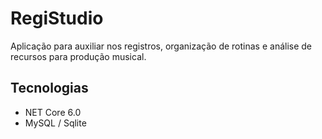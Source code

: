 # RegiStudio

Aplicação para auxiliar nos registros, organização de rotinas e análise de recursos para produção musical.

## Tecnologias

- NET Core 6.0
- MySQL / Sqlite
